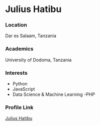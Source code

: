 # Julius Hatibu

### Location

Dar es Salaam, Tanzania

### Academics

University of Dodoma, Tanzania

### Interests

- Python
- JavaScript
- Data Science & Machine Learning
-PHP

### Profile Link

[Julius Hatibu](julius091)
